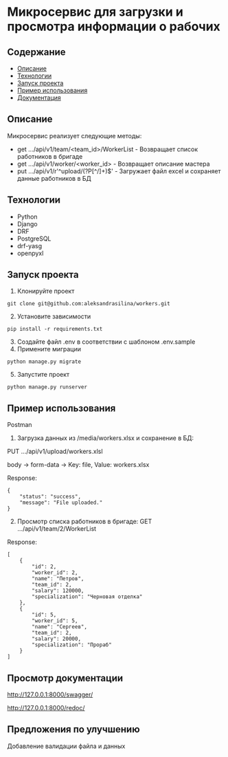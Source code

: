 # Микросервис для загрузки и просмотра информации о рабочих


## Содержание
- [Описание](#описание)
- [Технологии](#технологии)
- [Запуск проекта](#запуск-проекта)
- [Пример использования](#пример-использования)
- [Документация](#просмотр-документации)


## Описание
Микросервис реализует следующие методы:
- get .../api/v1/team/<team_id>/WorkerList - Возвращает список работников в бригаде
- get .../api/v1/worker/<worker_id> - Возвращает описание мастера
- put .../api/v1/r'^upload/(?P<filename>[^/]+)$' - Загружает файл excel и сохраняет данные работников в БД

## Технологии
- Python
- Django
- DRF
- PostgreSQL
- drf-yasg
- openpyxl


## Запуск проекта
1. Клонируйте проект
```
git clone git@github.com:aleksandrasilina/workers.git
```
2. Установите зависимости
```
pip install -r requirements.txt
```
3. Создайте файл .env в соответствии с шаблоном .env.sample
4. Примените миграции
```
python manage.py migrate
```
5. Запустите проект
```
python manage.py runserver
```

## Пример использования
Postman
1. Загрузка данных из /media/workers.xlsx и сохранение в БД:

PUT .../api/v1/upload/workers.xlsl

body -> form-data -> Key: file, Value: workers.xlsx

Response:
```
{
    "status": "success",
    "message": "File uploaded."
}
```
2. Просмотр списка работников в бригаде:
GET .../api/v1/team/2/WorkerList

Response:
```
[
    {
        "id": 2,
        "worker_id": 2,
        "name": "Петров",
        "team_id": 2,
        "salary": 120000,
        "specialization": "Черновая отделка"
    },
    {
        "id": 5,
        "worker_id": 5,
        "name": "Сергеев",
        "team_id": 2,
        "salary": 20000,
        "specialization": "Прораб"
    }
]
```

## Просмотр документации
http://127.0.0.1:8000/swagger/

http://127.0.0.1:8000/redoc/

## Предложения по улучшению
Добавление валидации файла и данных
